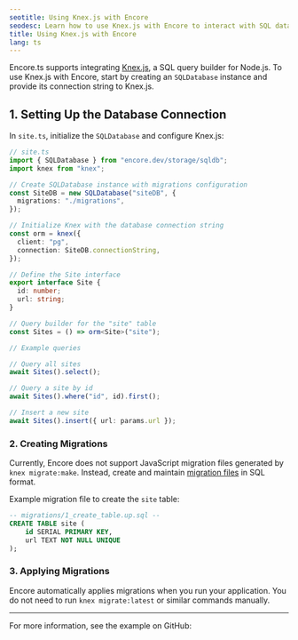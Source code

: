 ```yaml
---
seotitle: Using Knex.js with Encore
seodesc: Learn how to use Knex.js with Encore to interact with SQL databases.
title: Using Knex.js with Encore
lang: ts
---
```

Encore.ts supports integrating [Knex.js](http://knexjs.org/), a SQL query builder for Node.js. To use Knex.js with Encore, start by creating an `SQLDatabase` instance and provide its connection string to Knex.js.

## 1. Setting Up the Database Connection

In `site.ts`, initialize the `SQLDatabase` and configure Knex.js:

```typescript
// site.ts
import { SQLDatabase } from "encore.dev/storage/sqldb";
import knex from "knex";

// Create SQLDatabase instance with migrations configuration
const SiteDB = new SQLDatabase("siteDB", {
  migrations: "./migrations",
});

// Initialize Knex with the database connection string
const orm = knex({
  client: "pg",
  connection: SiteDB.connectionString,
});

// Define the Site interface
export interface Site {
  id: number;
  url: string;
}

// Query builder for the "site" table
const Sites = () => orm<Site>("site");

// Example queries

// Query all sites
await Sites().select();

// Query a site by id
await Sites().where("id", id).first();

// Insert a new site
await Sites().insert({ url: params.url });
```

### 2. Creating Migrations

Currently, Encore does not support JavaScript migration files generated by `knex migrate:make`. Instead, create and maintain [migration files](/docs/ts/primitives/databases#database-migrations) in SQL format.

Example migration file to create the `site` table:

```sql
-- migrations/1_create_table.up.sql --
CREATE TABLE site (
    id SERIAL PRIMARY KEY,
    url TEXT NOT NULL UNIQUE
);
```

### 3. Applying Migrations

Encore automatically applies migrations when you run your application. You do not need to run `knex migrate:latest` or similar commands manually.

--- 

For more information, see the example on GitHub:  
<GitHubLink href="https://github.com/encoredev/examples/tree/main/ts/knex" desc="Using Knex ORM with Encore.ts" />